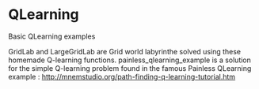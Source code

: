 # QLearning
Basic QLearning examples

GridLab and LargeGridLab are Grid world labyrinthe solved using these homemade Q-learning functions.
painless_qlearning_example is a solution for the simple Q-learning problem found in the famous Painless QLearning example : http://mnemstudio.org/path-finding-q-learning-tutorial.htm
